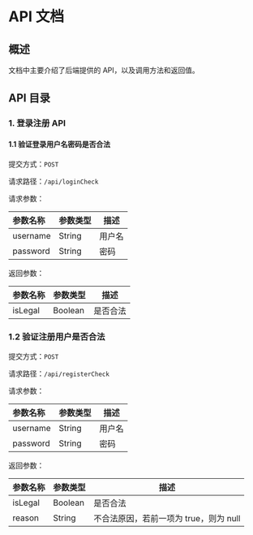 # API 文档

## 概述 

文档中主要介绍了后端提供的 API，以及调用方法和返回值。

## API 目录

### 1. 登录注册 API

#### 1.1 验证登录用户名密码是否合法

提交方式：`POST`

请求路径：`/api/loginCheck`

请求参数：

| 参数名称 | 参数类型 | 描述   |
| :------- | -------- | ------ |
| username | String   | 用户名 |
| password | String   | 密码   |

返回参数：

| 参数名称 | 参数类型 | 描述     |
| :------- | -------- | -------- |
| isLegal  | Boolean  | 是否合法 |

### 1.2 验证注册用户是否合法

提交方式：`POST`

请求路径：`/api/registerCheck`

请求参数：

| 参数名称 | 参数类型 | 描述   |
| :------- | -------- | ------ |
| username | String   | 用户名 |
| password | String   | 密码   |

返回参数：

| 参数名称 | 参数类型 | 描述                                   |
| :------- | -------- | -------------------------------------- |
| isLegal  | Boolean  | 是否合法                               |
| reason   | String   | 不合法原因，若前一项为 true，则为 null |

### 